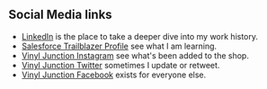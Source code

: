 ## Social Media links
* <a href="https://www.linkedin.com/in/adampugh/" target="_blank">LinkedIn</a> is the place to take a deeper dive into my work history.
* <a href="https://trailblazer.me/id/adamthepugh" target="_blank">Salesforce Trailblazer Profile</a> see what I am learning.
* <a href="https://instagram.com/vinyljunction/" target="_blank">Vinyl Junction Instagram</a> see what's been added to the shop.
* <a href="https://twitter.com/VinylJunction" target="_blank">Vinyl Junction Twitter</a> sometimes I update or retweet.
* <a href="https://facebook.com/VinylJunction" target="_blank">Vinyl Junction Facebook</a> exists for everyone else.
